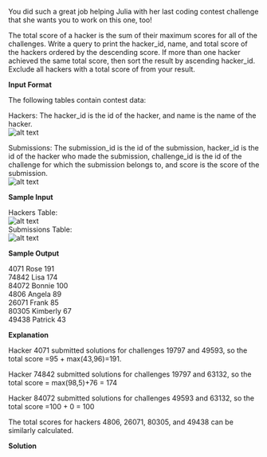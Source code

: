 You did such a great job helping Julia with her last coding contest challenge that she wants you to work on this one, too!  

The total score of a hacker is the sum of their maximum scores for all of the challenges. Write a query to print the hacker_id, name, and total score of the hackers ordered by the descending score. If more than one hacker achieved the same total score, then sort the result by ascending hacker_id. Exclude all hackers with a total score of  from your result.  

**Input Format**  

The following tables contain contest data:  

Hackers: The hacker_id is the id of the hacker, and name is the name of the hacker.  
![alt text](https://s3.amazonaws.com/hr-challenge-images/19503/1458522826-a9ddd28469-ScreenShot2016-03-21at6.40.27AM.png)

Submissions: The submission_id is the id of the submission, hacker_id is the id of the hacker who made the submission, challenge_id is the id of the challenge for which the submission belongs to, and score is the score of the submission.  
![alt text](https://s3.amazonaws.com/hr-challenge-images/19503/1458523022-771511df90-ScreenShot2016-03-21at6.40.37AM.png)

**Sample Input**

Hackers Table:  
![alt text](https://s3.amazonaws.com/hr-challenge-images/19503/1458523374-7ecc39010f-ScreenShot2016-03-21at6.51.56AM.png)  
Submissions Table:  
![alt text](https://s3.amazonaws.com/hr-challenge-images/19503/1458523388-0896218137-ScreenShot2016-03-21at6.51.45AM.png)  

**Sample Output**  

4071 Rose 191  
74842 Lisa 174  
84072 Bonnie 100  
4806 Angela 89  
26071 Frank 85  
80305 Kimberly 67  
49438 Patrick  43  

**Explanation**  

Hacker 4071 submitted solutions for challenges 19797 and 49593, so the total score =95 + max(43,96)=191.    

Hacker 74842 submitted solutions for challenges 19797 and 63132, so the total score = max(98,5)+76 = 174  

Hacker 84072 submitted solutions for challenges 49593 and 63132, so the total score =100 + 0 = 100  

The total scores for hackers 4806, 26071, 80305, and 49438 can be similarly calculated.

**Solution**
````sql
````
